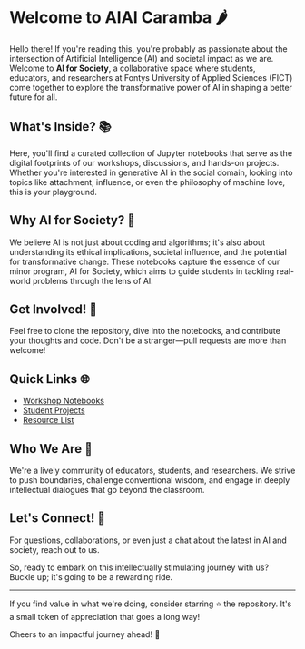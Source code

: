 # Welcome to AIAI Caramba 🌶️

Hello there! If you're reading this, you're probably as passionate about the intersection of Artificial Intelligence (AI) and societal impact as we are. Welcome to **AI for Society**, a collaborative space where students, educators, and researchers at Fontys University of Applied Sciences (FICT) come together to explore the transformative power of AI in shaping a better future for all.

## What's Inside? 📚

Here, you'll find a curated collection of Jupyter notebooks that serve as the digital footprints of our workshops, discussions, and hands-on projects. Whether you're interested in generative AI in the social domain, looking into topics like attachment, influence, or even the philosophy of machine love, this is your playground. 

## Why AI for Society? 🤔

We believe AI is not just about coding and algorithms; it's also about understanding its ethical implications, societal influence, and the potential for transformative change. These notebooks capture the essence of our minor program, AI for Society, which aims to guide students in tackling real-world problems through the lens of AI. 

## Get Involved! 👋

Feel free to clone the repository, dive into the notebooks, and contribute your thoughts and code. Don't be a stranger—pull requests are more than welcome! 

## Quick Links 🌐
- [Workshop Notebooks](/workshops)
- [Student Projects](/projects)
- [Resource List](/resources)

## Who We Are 👥
We're a lively community of educators, students, and researchers. We strive to push boundaries, challenge conventional wisdom, and engage in deeply intellectual dialogues that go beyond the classroom. 

## Let's Connect! 📨
For questions, collaborations, or even just a chat about the latest in AI and society, reach out to us.

So, ready to embark on this intellectually stimulating journey with us? Buckle up; it's going to be a rewarding ride.

---
If you find value in what we're doing, consider starring ⭐ the repository. It's a small token of appreciation that goes a long way!

Cheers to an impactful journey ahead! 🥂
